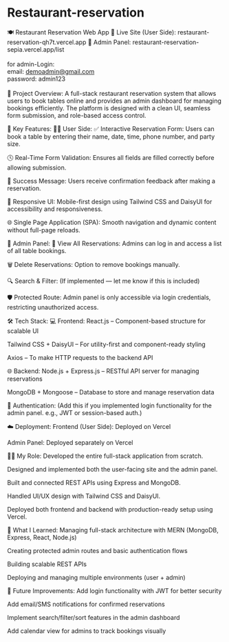 ﻿# Restaurant-reservation
🍽️ Restaurant Reservation Web App
🔗 Live Site (User Side): restaurant-reservation-qh7t.vercel.app
🔗 Admin Panel: restaurant-reservation-sepia.vercel.app/list
</br></br>
for admin-Login:
</br>
email: demoadmin@gmail.com
</br>
password: admin123
</br>
</br>
📌 Project Overview:
A full-stack restaurant reservation system that allows users to book tables online and provides an admin dashboard for managing bookings efficiently. The platform is designed with a clean UI, seamless form submission, and role-based access control.

🧩 Key Features:
🧑‍💼 User Side:
✅ Interactive Reservation Form: Users can book a table by entering their name, date, time, phone number, and party size.

🕓 Real-Time Form Validation: Ensures all fields are filled correctly before allowing submission.

📩 Success Message: Users receive confirmation feedback after making a reservation.

📱 Responsive UI: Mobile-first design using Tailwind CSS and DaisyUI for accessibility and responsiveness.

🌐 Single Page Application (SPA): Smooth navigation and dynamic content without full-page reloads.

🔐 Admin Panel:
🧾 View All Reservations: Admins can log in and access a list of all table bookings.

🗑️ Delete Reservations: Option to remove bookings manually.

🔍 Search & Filter: (If implemented — let me know if this is included)

🛡️ Protected Route: Admin panel is only accessible via login credentials, restricting unauthorized access.

🛠️ Tech Stack:
💻 Frontend:
React.js – Component-based structure for scalable UI

Tailwind CSS + DaisyUI – For utility-first and component-ready styling

Axios – To make HTTP requests to the backend API

🌐 Backend:
Node.js + Express.js – RESTful API server for managing reservations

MongoDB + Mongoose – Database to store and manage reservation data

🔐 Authentication:
(Add this if you implemented login functionality for the admin panel. e.g., JWT or session-based auth.)

☁️ Deployment:
Frontend (User Side): Deployed on Vercel

Admin Panel: Deployed separately on Vercel

👨‍💻 My Role:
Developed the entire full-stack application from scratch.

Designed and implemented both the user-facing site and the admin panel.

Built and connected REST APIs using Express and MongoDB.

Handled UI/UX design with Tailwind CSS and DaisyUI.

Deployed both frontend and backend with production-ready setup using Vercel.

🧠 What I Learned:
Managing full-stack architecture with MERN (MongoDB, Express, React, Node.js)

Creating protected admin routes and basic authentication flows

Building scalable REST APIs

Deploying and managing multiple environments (user + admin)

🚀 Future Improvements:
Add login functionality with JWT for better security

Add email/SMS notifications for confirmed reservations

Implement search/filter/sort features in the admin dashboard

Add calendar view for admins to track bookings visually
